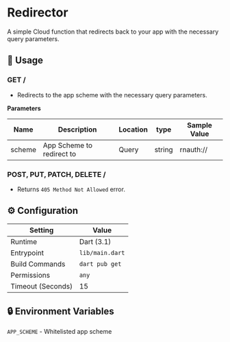 # Redirector

A simple Cloud function that redirects back to your app with the necessary query parameters.

## 🧰 Usage

### GET /

- Redirects to the app scheme with the necessary query parameters.

**Parameters**

| Name   | Description               | Location | type   | Sample Value |
| ------ | ------------------------- | -------- | ------ | ------------ |
| scheme | App Scheme to redirect to | Query    | string | rnauth://    |

### POST, PUT, PATCH, DELETE /

- Returns `405 Method Not Allowed` error.

## ⚙️ Configuration

| Setting           | Value           |
| ----------------- | --------------- |
| Runtime           | Dart (3.1)      |
| Entrypoint        | `lib/main.dart` |
| Build Commands    | `dart pub get`  |
| Permissions       | `any`           |
| Timeout (Seconds) | 15              |

## 🔒 Environment Variables

`APP_SCHEME` - Whitelisted app scheme
